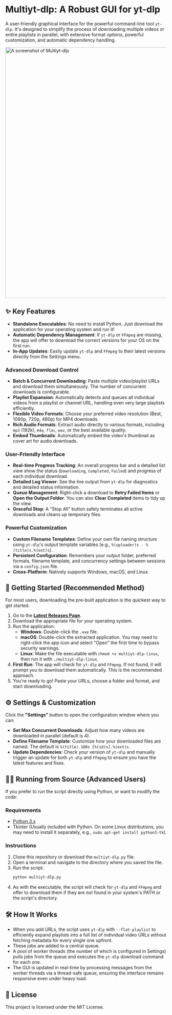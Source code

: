 # Multiyt-dlp: A Robust GUI for yt-dlp

A user-friendly graphical interface for the powerful command-line tool `yt-dlp`. It's designed to simplify the process of downloading multiple videos or entire playlists in parallel, with extensive format options, powerful customization, and automatic dependency handling.

<img width="852" height="782" alt="A screenshot of Multiyt-dlp" src="https://github.com/user-attachments/assets/5a150afe-7b9f-49a9-916b-05225259504e" />

## ✨ Key Features

-   **Standalone Executables**: No need to install Python. Just download the application for your operating system and run it!
-   **Automatic Dependency Management**: If `yt-dlp` or `FFmpeg` are missing, the app will offer to download the correct versions for your OS on the first run.
-   **In-App Updates**: Easily update `yt-dlp` and `FFmpeg` to their latest versions directly from the Settings menu.

### Advanced Download Control

-   **Batch & Concurrent Downloading**: Paste multiple video/playlist URLs and download them simultaneously. The number of concurrent downloads is configurable.
-   **Playlist Expansion**: Automatically detects and queues all individual videos from a playlist or channel URL, handling even very large playlists efficiently.
-   **Flexible Video Formats**: Choose your preferred video resolution (Best, 1080p, 720p, 480p) for MP4 downloads.
-   **Rich Audio Formats**: Extract audio directly to various formats, including `mp3` (192k), `m4a`, `flac`, `wav`, or the best available quality.
-   **Embed Thumbnails**: Automatically embed the video's thumbnail as cover art for audio downloads.

### User-Friendly Interface

-   **Real-time Progress Tracking**: An overall progress bar and a detailed list view show the status (`Downloading`, `Completed`, `Failed`) and progress of each individual download.
-   **Detailed Log Viewer**: See the live output from `yt-dlp` for diagnostics and detailed status information.
-   **Queue Management**: Right-click a download to **Retry Failed Items** or **Open the Output Folder**. You can also **Clear Completed** items to tidy up the view.
-   **Graceful Stop**: A "Stop All" button safely terminates all active downloads and cleans up temporary files.

### Powerful Customization

-   **Custom Filename Templates**: Define your own file naming structure using `yt-dlp`'s output template variables (e.g., `%(uploader)s - %(title)s.%(ext)s`).
-   **Persistent Configuration**: Remembers your output folder, preferred formats, filename template, and concurrency settings between sessions via a `config.json` file.
-   **Cross-Platform**: Natively supports Windows, macOS, and Linux.

## 🚀 Getting Started (Recommended Method)

For most users, downloading the pre-built application is the quickest way to get started.

1.  Go to the [**Latest Releases Page**](https://github.com/zqily/multiyt-dlp/releases/latest).
2.  Download the appropriate file for your operating system.
3.  Run the application:
    -   **Windows**: Double-click the `.exe` file.
    -   **macOS**: Double-click the extracted application. You may need to right-click the app icon and select "Open" the first time to bypass security warnings.
    -   **Linux**: Make the file executable with `chmod +x multiyt-dlp-linux`, then run it with `./multiyt-dlp-linux`.
4.  **First Run**: The app will check for `yt-dlp` and `FFmpeg`. If not found, it will prompt you to download them automatically. This is the recommended approach.
5.  You're ready to go! Paste your URLs, choose a folder and format, and start downloading.

## ⚙️ Settings & Customization

Click the **"Settings"** button to open the configuration window where you can:

-   **Set Max Concurrent Downloads**: Adjust how many videos are downloaded in parallel (default is 4).
-   **Define Filename Template**: Customize how your downloaded files are named. The default is `%(title).100s [%(id)s].%(ext)s`.
-   **Update Dependencies**: Check your version of `yt-dlp` and manually trigger an update for both `yt-dlp` and `FFmpeg` to ensure you have the latest features and fixes.

## 👨‍💻 Running from Source (Advanced Users)

If you prefer to run the script directly using Python, or want to modify the code:

### Requirements

-   [Python 3.x](https://www.python.org/downloads/)
-   Tkinter (Usually included with Python. On some Linux distributions, you may need to install it separately, e.g., `sudo apt-get install python3-tk`).

### Instructions

1.  Clone this repository or download the `multiyt-dlp.py` file.
2.  Open a terminal and navigate to the directory where you saved the file.
3.  Run the script:
    ```bash
    python multiyt-dlp.py
    ```
4.  As with the executable, the script will check for `yt-dlp` and `FFmpeg` and offer to download them if they are not found in your system's PATH or the script's directory.

## 🛠️ How It Works

-   When you add URLs, the script uses `yt-dlp` with `--flat-playlist` to efficiently expand playlists into a full list of individual video URLs without fetching metadata for every single one upfront.
-   These jobs are added to a central queue.
-   A pool of worker threads (the number of which is configured in Settings) pulls jobs from the queue and executes the `yt-dlp` download command for each one.
-   The GUI is updated in real-time by processing messages from the worker threads via a thread-safe queue, ensuring the interface remains responsive even under heavy load.

## 📄 License

This project is licensed under the MIT License.